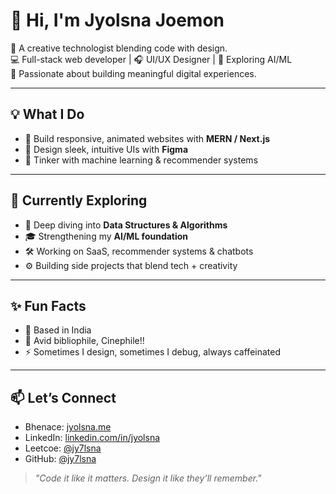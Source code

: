 # 👋 Hi, I'm Jyolsna Joemon

🎨 A creative technologist blending code with design.  
💻 Full-stack web developer | 🎧 UI/UX Designer | 🤖 Exploring AI/ML  
🚀 Passionate about building meaningful digital experiences.

---

## 💡 What I Do

- 🔧 Build responsive, animated websites with **MERN / Next.js**
- 🎨 Design sleek, intuitive UIs with **Figma**
- 🧠 Tinker with machine learning & recommender systems
---

## 🌱 Currently Exploring

- 🧩 Deep diving into **Data Structures & Algorithms**
- 🎓 Strengthening my **AI/ML foundation**
- 🛠️ Working on SaaS, recommender systems & chatbots
- ⚙️ Building side projects that blend tech + creativity

---

## ✨ Fun Facts

- 📍 Based in India  
- 🧠 Avid bibliophile, Cinephile!!
- ⚡ Sometimes I design, sometimes I debug, always caffeinated  

---

## 📫 Let’s Connect

- Bhenace: [jyolsna.me](https://www.behance.net/jyolsnajoemon)
- LinkedIn: [linkedin.com/in/jyolsna](https://www.linkedin.com/in/jyolsna-joemon/)
- Leetcoe: [@jy7lsna](https://twitter.com/jy7lsna)
- GitHub: [@jy7lsna](https://leetcode.com/u/jy7lsna/)

> *"Code it like it matters. Design it like they’ll remember."*
